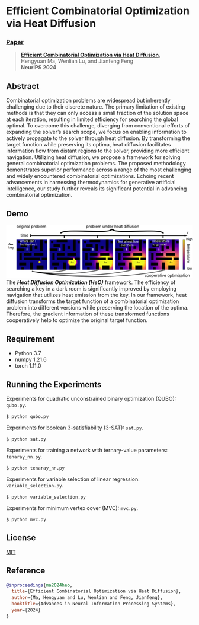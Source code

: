 # Efficient Combinatorial Optimization via Heat Diffusion
###  [Paper](https://arxiv.org/abs/2403.08757)
> [**Efficient Combinatorial Optimization via Heat Diffusion**](https://arxiv.org/abs/2403.08757),            
> Hengyuan Ma, Wenlian Lu, and Jianfeng Feng   
> **NeurIPS 2024**

## Abstract
Combinatorial optimization problems are widespread but inherently challenging due to their discrete nature. The primary limitation of existing methods is that they can only access a small fraction of the solution space at each iteration, resulting in limited efficiency for searching the global optimal. To overcome this challenge, diverging from conventional efforts of expanding the solver’s search scope, we focus on enabling information to actively propagate to the solver through heat diffusion. By transforming the target function while preserving its optima, heat diffusion facilitates information flow from distant regions to the solver, providing more efficient navigation. Utilizing heat diffusion, we propose a framework for solving general combinatorial optimization problems. The proposed methodology demonstrates superior performance across a range of the most challenging and widely encountered combinatorial optimizations. Echoing recent advancements in harnessing thermodynamics for generative artificial intelligence, our study further reveals its significant potential in advancing combinatorial optimization.

## Demo
![demo](src/demo.jpg)
The ***Heat Diffusion Optimization (HeO)*** framework. The efficiency of searching a key in a dark room is significantly improved by employing navigation that utilizes heat emission from the key. In our framework, heat diffusion transforms the target function of a combinatorial optimization problem into different versions while preserving the location of the optima. Therefore, the gradient information of these transformed functions cooperatively help to optimize the original target function.

## Requirement
- Python 3.7
- numpy 1.21.6
- torch 1.11.0


## Running the Experiments

Experiments for quadratic unconstrained binary optimization (QUBO): `qubo.py`.
```
$ python qubo.py
```

Experiments for boolean 3-satisfiability (3-SAT): `sat.py`.
```
$ python sat.py
```

Experiments for training a network with ternary-value parameters: `tenaray_nn.py`.
```
$ python tenaray_nn.py
```

Experiments for variable selection of linear regression: `variable_selection.py`.
```
$ python variable_selection.py
```

Experiments for minimum vertex cover (MVC): `mvc.py`.
```
$ python mvc.py
```

## License

[MIT](LICENSE)
## Reference

```bibtex
@inproceedings{ma2024heo,
  title={Efficient Combinatorial Optimization via Heat Diffusion},
  author={Ma, Hengyuan and Lu, Wenlian and Feng, Jianfeng},
  booktitle={Advances in Neural Information Processing Systems},
  year={2024}
}
```